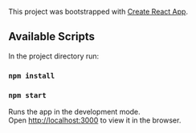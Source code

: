 This project was bootstrapped with [Create React App](https://github.com/facebook/create-react-app).

## Available Scripts

In the project directory run:
### `npm install` 
### `npm start`

Runs the app in the development mode.<br />
Open [http://localhost:3000](http://localhost:3000) to view it in the browser.




